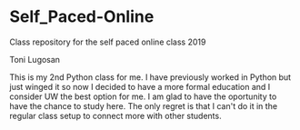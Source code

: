 # Self_Paced-Online
Class repository for the self paced online class 2019

Toni Lugosan

This is my 2nd Python class for me. I have previously worked in Python but just winged it so now I decided to have a more formal education and I consider UW the best option for me.
I am glad to have the oportunity to have the chance to study here. The only regret is that I can't do it in the regular class setup to connect
more with other students.



